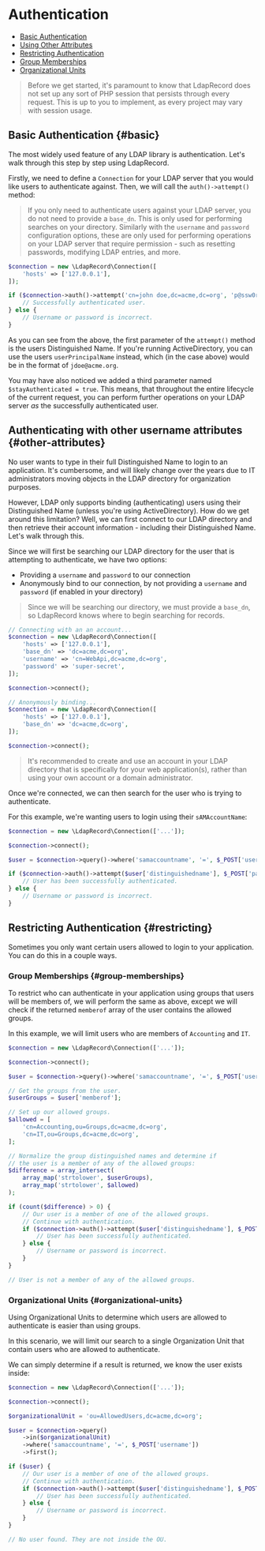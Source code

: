 # Authentication

- [Basic Authentication](#basic)
- [Using Other Attributes](#other-attributes)
- [Restricting Authentication](#restricting)
 - [Group Memberships](#group-memberships)
 - [Organizational Units](#organizational-units)

> Before we get started, it's paramount to know that LdapRecord does not set
> up any sort of PHP session that persists through every request. This is up
> to you to implement, as every project may vary with session usage.

## Basic Authentication {#basic}

The most widely used feature of any LDAP library is authentication. Let's walk through this step by step using LdapRecord.

Firstly, we need to define a `Connection` for your LDAP server that you would like users to authenticate against. Then,
we will call the `auth()->attempt()` method:

> If you only need to authenticate users against your LDAP server, you do not need to provide a `base_dn`. 
> This is only used for performing searches on your directory. Similarly with the `username` and
> `password` configuration options, these are only used for performing operations on your LDAP
> server that require permission - such as resetting passwords, modifying LDAP entries, and more.

```php
$connection = new \LdapRecord\Connection([
    'hosts' => ['127.0.0.1'],
]);

if ($connection->auth()->attempt('cn=john doe,dc=acme,dc=org', 'p@ssw0rd', $stayAuthenticated = true)) {
    // Successfully authenticated user.
} else {
    // Username or password is incorrect.
}
```

As you can see from the above, the first parameter of the `attempt()` method is the users Distinguished Name.
If you're running ActiveDirectory, you can use the users `userPrincipalName` instead, which (in the case 
above) would be in the format of `jdoe@acme.org`.

You may have also noticed we added a third parameter named `$stayAuthenticated = true`. This means, that throughout the 
entire lifecycle of the current request, you can perform further operations on your LDAP server *as* the
successfully authenticated user.

## Authenticating with other username attributes {#other-attributes}

No user wants to type in their full Distinguished Name to login to an application. It's
cumbersome, and will likely change over the years due to IT administrators moving
objects in the LDAP directory for organization purposes.

However, LDAP only supports binding (authenticating) users using their Distinguished Name (unless you're using ActiveDirectory).
How do we get around this limitation? Well, we can first connect to our LDAP directory and then retrieve their account
information - including their Distinguished Name. Let's walk through this.

Since we will first be searching our LDAP directory for the user that is attempting to authenticate, we have two options:

- Providing a `username` and `password` to our connection
- Anonymously bind to our connection, by not providing a `username` and `password` (if enabled in your directory)

> Since we will be searching our directory, we must provide a `base_dn`, so LdapRecord knows where to begin searching for records.

```php
// Connecting with an an account...
$connection = new \LdapRecord\Connection([
    'hosts' => ['127.0.0.1'],
    'base_dn' => 'dc=acme,dc=org',
    'username' => 'cn=WebApi,dc=acme,dc=org',
    'password' => 'super-secret',
]);

$connection->connect();

// Anonymously binding...
$connection = new \LdapRecord\Connection([
    'hosts' => ['127.0.0.1'],
    'base_dn' => 'dc=acme,dc=org',
]);

$connection->connect();
```

> It's recommended to create and use an account in your LDAP directory that is specifically for your
> web application(s), rather than using your own account or a domain administrator.

Once we're connected, we can then search for the user who is trying to authenticate.

For this example, we're wanting users to login using their `sAMAccountName`:

```php
$connection = new \LdapRecord\Connection(['...']);

$connection->connect();

$user = $connection->query()->where('samaccountname', '=', $_POST['username'])->firstOrFail();

if ($connection->auth()->attempt($user['distinguishedname'], $_POST['password'])) {
    // User has been successfully authenticated.
} else {
    // Username or password is incorrect.
}
```

## Restricting Authentication {#restricting}

Sometimes you only want certain users allowed to login to your application. You can do this in a couple ways.

### Group Memberships {#group-memberships}

To restrict who can authenticate in your application using groups that users will be members
of, we will perform the same as above, except we will check if the returned `memberof`
array of the user contains the allowed groups.

In this example, we will limit users who are members of `Accounting` and `IT`.

```php
$connection = new \LdapRecord\Connection(['...']);

$connection->connect();

$user = $connection->query()->where('samaccountname', '=', $_POST['username'])->firstOrFail();

// Get the groups from the user.
$userGroups = $user['memberof'];

// Set up our allowed groups.
$allowed = [
    'cn=Accounting,ou=Groups,dc=acme,dc=org',
    'cn=IT,ou=Groups,dc=acme,dc=org',    
];

// Normalize the group distinguished names and determine if
// the user is a member of any of the allowed groups:
$difference = array_intersect(
    array_map('strtolower', $userGroups),
    array_map('strtolower', $allowed)
);

if (count($difference) > 0) {
    // Our user is a member of one of the allowed groups.
    // Continue with authentication.
    if ($connection->auth()->attempt($user['distinguishedname'], $_POST['password'])) {
        // User has been successfully authenticated.
    } else {
        // Username or password is incorrect.
    }
}

// User is not a member of any of the allowed groups.
```

### Organizational Units {#organizational-units}

Using Organizational Units to determine which users are allowed to authenticate is easier than using groups.

In this scenario, we will limit our search to a single Organization Unit that contain users who are allowed to authenticate.

We can simply determine if a result is returned, we know the user exists inside:

```php
$connection = new \LdapRecord\Connection(['...']);

$connection->connect();

$organizationalUnit = 'ou=AllowedUsers,dc=acme,dc=org';

$user = $connection->query()
    ->in($organizationalUnit)
    ->where('samaccountname', '=', $_POST['username'])
    ->first();

if ($user) {
    // Our user is a member of one of the allowed groups.
    // Continue with authentication.
    if ($connection->auth()->attempt($user['distinguishedname'], $_POST['password'])) {
        // User has been successfully authenticated.
    } else {
        // Username or password is incorrect.
    }
}

// No user found. They are not inside the OU.
```
